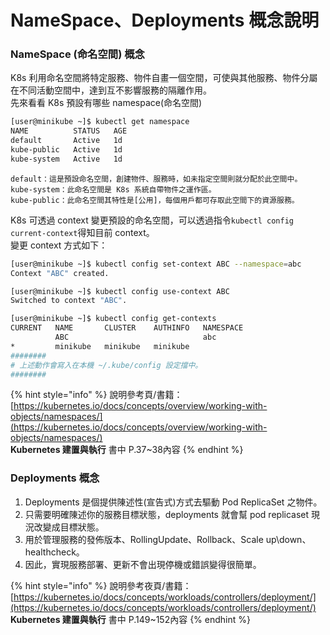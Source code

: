 # NameSpace、Deployments 概念說明

### NameSpace \(命名空間\) 概念

K8s 利用命名空間將特定服務、物件自畫一個空間，可使與其他服務、物件分屬在不同活動空間中，達到互不影響服務的隔離作用。  
先來看看 K8s 預設有哪些 namespace\(命名空間\)

```bash
[user@minikube ~]$ kubectl get namespace
NAME          STATUS   AGE
default       Active   1d
kube-public   Active   1d
kube-system   Active   1d
```

```text
default：這是預設命名空間，創建物件、服務時，如未指定空間則就分配於此空間中。
kube-system：此命名空間是 K8s 系統自帶物件之運作區。
kube-public：此命名空間其特性是[公用]，每個用戶都可存取此空間下的資源服務。
```

K8s 可透過 context 變更預設的命名空間，可以透過指令`kubectl config current-context`得知目前 context。  
變更 context 方式如下：

```bash
[user@minikube ~]$ kubectl config set-context ABC --namespace=abc
Context "ABC" created.

[user@minikube ~]$ kubectl config use-context ABC
Switched to context "ABC".

[user@minikube ~]$ kubectl config get-contexts
CURRENT   NAME       CLUSTER    AUTHINFO   NAMESPACE
          ABC                              abc
*         minikube   minikube   minikube
########
# 上述動作會寫入在本機 ~/.kube/config 設定擋中。 
########
```

{% hint style="info" %}
說明參考頁/書籍：  
[https://kubernetes.io/docs/concepts/overview/working-with-objects/namespaces/](https://kubernetes.io/docs/concepts/overview/working-with-objects/namespaces/)  
**Kubernetes 建置與執行** 書中 P.37~38內容
{% endhint %}

### Deployments 概念

1. Deployments 是個提供陳述性\(宣告式\)方式去驅動 Pod  ReplicaSet 之物件。
2. 只需要明確陳述你的服務目標狀態，deployments 就會幫 pod  replicaset 現況改變成目標狀態。
3. 用於管理服務的發佈版本、RollingUpdate、Rollback、Scale up\down、healthcheck。
4. 因此，實現服務部署、更新不會出現停機或錯誤變得很簡單。

{% hint style="info" %}
說明參考夜頁/書籍：  
[https://kubernetes.io/docs/concepts/workloads/controllers/deployment/](https://kubernetes.io/docs/concepts/workloads/controllers/deployment/)  
**Kubernetes 建置與執行** 書中 P.149~152內容
{% endhint %}



